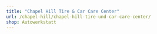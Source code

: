 ```yaml
---
title: "Chapel Hill Tire & Car Care Center"
url: /chapel-hill/chapel-hill-tire-und-car-care-center/
shop: Autowerkstatt
---
```


